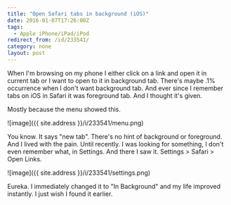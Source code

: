 ```yaml
---
title: "Open Safari tabs in background (iOS)"
date: 2016-01-07T17:26:00Z
tags:
  - Apple iPhone/iPad/iPod
redirect_from: /id/233541/
category: none
layout: post
---
```

When I'm browsing on my phone I either click on a link and open it in current tab or I want to open to it in background tab. There's maybe .1% occurrence when I don't want background tab. And ever since I remember tabs on iOS in Safari it was foreground tab. And I thought it's given.

<!-- excerpt -->

Mostly because the menu showed this.

![image]({{ site.address }}/i/233541/menu.png)

You know. It says "new tab". There's no hint of background or foreground. And I lived with the pain. Until recently. I was looking for something, I don't even remember what, in Settings. And there I saw it. Settings > Safari > Open Links.

![image]({{ site.address }}/i/233541/settings.png)

Eureka. I immediately changed it to "In Background" and my life improved instantly. I just wish I found it earlier.
